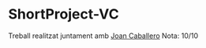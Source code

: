 # ShortProject-VC
Treball realitzat juntament amb [Joan Caballero](https://github.com/JoanK11)
Nota: 10/10
